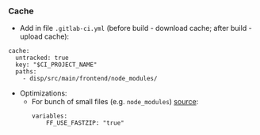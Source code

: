 ### Cache
* Add in file `.gitlab-ci.yml` (before build - download cache; after build - upload cache):
```
cache:
  untracked: true
  key: "$CI_PROJECT_NAME"
  paths:
    - disp/src/main/frontend/node_modules/
```
* Optimizations:
    * For bunch of small files (e.g. `node_modules`) [source](https://gitlab.com/gitlab-org/gitlab-runner/-/issues/1797):
        ```
        variables:
            FF_USE_FASTZIP: "true"
        ```